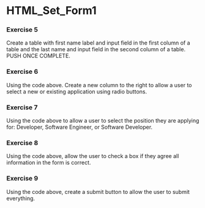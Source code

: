 # HTML_Set_Form1

### Exercise 5
Create a table with first name label and input field in the first column of a table and the last name and input field in the second column of a table. PUSH ONCE COMPLETE.

### Exercise 6
Using the code above. Create a new column to the right to allow a user to select a new or existing application using radio buttons.

### Exercise 7
Using the code above to allow a user to select the position they are applying for: Developer, Software Engineer, or Software Developer.

### Exercise 8
Using the code above, allow the user to check a box if they agree all information in the form is correct.

### Exercise 9
Using the code above, create a submit button to allow the user to submit everything.
